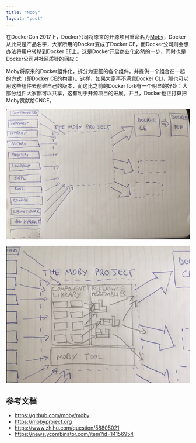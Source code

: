 ```yaml
---
title: "Moby"
layout: "post"
---
```


在DockerCon 2017上，Docker公司将原来的开源项目重命名为[Moby](https://github.com/moby/moby)，Docker从此只是产品名字，大家所用的Docker变成了Docker CE，而Docker公司则会想办法将用户转移到Docker EE上。这是Docker开启商业化必然的一步，同时也是Docker公司对社区质疑的回应：

Moby将原来的Docker组件化，拆分为更细的各个组件，并提供一个组合在一起的方式（即Docker CE的构建）。这样，如果大家再不满意Docker CLI，那也可以用这些组件去创建自己的版本，而这比之前的Docker fork有一个明显的好处：大部分组件大家都可以共享，这有利于开源项目的进展。并且，Docker也正打算把Moby贡献给CNCF。


![](images/moby1.png)

![](images/moby2.png)


## 参考文档

- <https://github.com/moby/moby>
- <https://mobyproject.org>
- <https://www.zhihu.com/question/58805021>
- <https://news.ycombinator.com/item?id=14156954>